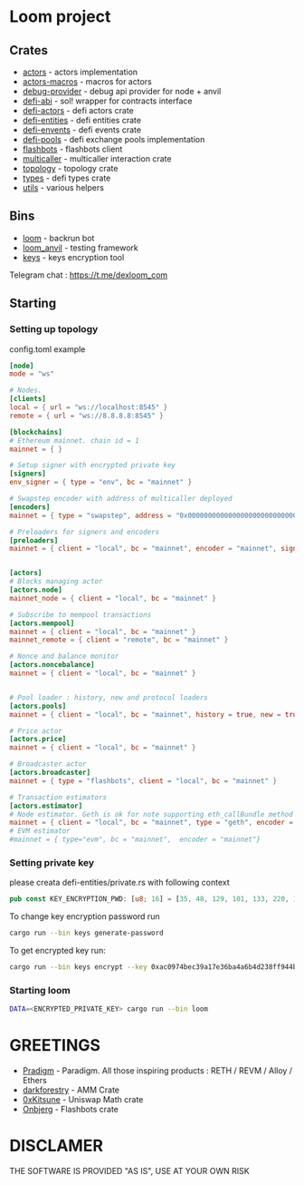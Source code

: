 # Loom project

## Crates

- [actors](./crates/actors) - actors implementation
- [actors-macros](./crates/actors-macros) - macros for actors
- [debug-provider](./crates/debug-provider) - debug api provider for node + anvil
- [defi-abi](./crates/defi-abi) - sol! wrapper for contracts interface
- [defi-actors](./crates/defi-actors) - defi actors crate
- [defi-entities](./crates/defi-entities) - defi entities crate
- [defi-envents](./crates/defi-events) - defi events crate
- [defi-pools](./crates/defi-pools) - defi exchange pools implementation
- [flashbots](./crates/flashbots) - flashbots client
- [multicaller](./crates/multicaller) - multicaller interaction crate
- [topology](./crates/topology) - topology crate
- [types](./crates/types) - defi types crate
- [utils](./crates/utils) - various helpers

## Bins

- [loom](./bin/loom) - backrun bot
- [loom_anvil](./bin/loom_anvil) - testing framework
- [keys](./bin/keys) - keys encryption tool

Telegram chat : https://t.me/dexloom_com

## Starting

### Setting up topology

config.toml example

```toml
[node]
mode = "ws"

# Nodes. 
[clients]
local = { url = "ws://localhost:8545" }
remote = { url = "ws://8.8.8.8:8545" }

[blockchains]
# Ethereum mainnet. chain id = 1
mainnet = { }

# Setup signer with encrypted private key
[signers]
env_signer = { type = "env", bc = "mainnet" }

# Swapstep encoder with address of multicaller deployed
[encoders]
mainnet = { type = "swapstep", address = "0x0000000000000000000000000000000000000000" }

# Preloaders for signers and encoders
[preloaders]
mainnet = { client = "local", bc = "mainnet", encoder = "mainnet", signers = "env_signer" }


[actors]
# Blocks managing actor
[actors.node]
mainnet_node = { client = "local", bc = "mainnet" }

# Subscribe to mempool transactions
[actors.mempool]
mainnet = { client = "local", bc = "mainnet" }
mainnet_remote = { client = "remote", bc = "mainnet" }

# Nonce and balance monitor
[actors.noncebalance]
mainnet = { client = "local", bc = "mainnet" }


# Pool loader : history, new and protocol loaders
[actors.pools]
mainnet = { client = "local", bc = "mainnet", history = true, new = true, protocol = true }

# Price actor 
[actors.price]
mainnet = { client = "local", bc = "mainnet" }

# Broadcaster actor 
[actors.broadcaster]
mainnet = { type = "flashbots", client = "local", bc = "mainnet" }

# Transaction estimators
[actors.estimator]
# Node estimator. Geth is ok for note supporting eth_callBundle method only 
mainnet = { client = "local", bc = "mainnet", type = "geth", encoder = "mainnet" }
# EVM estimator
#mainnet = { type="evm", bc = "mainnet",  encoder = "mainnet"}
```

### Setting private key

please creata defi-entities/private.rs with following context

```rust
pub const KEY_ENCRYPTION_PWD: [u8; 16] = [35, 48, 129, 101, 133, 220, 104, 197, 183, 159, 203, 89, 168, 201, 91, 130];
```

To change key encryption password run

```sh
cargo run --bin keys generate-password  
```

To get encrypted key run:

```sh
cargo run --bin keys encrypt --key 0xac0974bec39a17e36ba4a6b4d238ff944bacb478cbed5efcae784d7bf4f2ff80
```

### Starting loom

```sh
DATA=<ENCRYPTED_PRIVATE_KEY> cargo run --bin loom
```

# GREETINGS

- [Pradigm](https://github.com/paradigmxyz) - Paradigm. All those inspiring products : RETH / REVM / Alloy / Ethers
- [darkforestry](https://github.com/darkforestry/amms-rs) - AMM Crate
- [0xKitsune](https://github.com/0xKitsune) - Uniswap Math crate
- [Onbjerg](https://github.com/onbjerg) - Flashbots crate

# DISCLAMER

THE SOFTWARE IS PROVIDED "AS IS", USE AT YOUR OWN RISK
